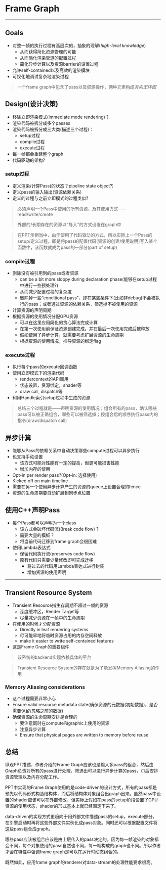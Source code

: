 # Frame Graph

---

## Goals

* 对整一帧的执行过程有高层次的，抽象的理解(*high-level knowledge*)
  * 从而获得简化资源管理的可能
  * 从而简化渲染管道的配置过程
  * 简化异步计算以及资源barrier的设置过程
* 允许self-contained以及高效的渲染模块
* 可视化地调试复杂地渲染过程

> 一个frame graph中包含了pass以及资源操作，两种元素构成*有向无环图*

## Design(设计决策)

* 移除立即渲染模式(immediate mode rendering) ?
* 渲染代码被拆分成多个passes
* 渲染代码被拆分成三大类(描述三个过程)：
  * setup过程
  * compile过程
  * execute过程
* 每一帧都会重建整个graph
* 代码驱动的架构?

### setup过程

* 定义渲染/计算Pass(的状态？pipeline state object?)
* 定义pass的输入输出(资源依赖关系)
* 定义的过程与之前立即模式的过程类似?

>必须声明一个Pass中使用的所有资源，及其使用方式——read/write/create
>
>外部的/长期存在的资源以“导入”的方式设置在graph中

> 在PPT示例当中，由于使用了代码驱动的方式，所以实际上一个Pass的setup/定义过程，即是将pass的配置代码(资源的创建/使用说明)写入某个函数中，该函数就成为pass的一部分(part of setup)

### compile过程

* 删除没有被引用到的pass或者资源
  * can be a bit more sloppy during declaration phase(能够在setup过程中进行一些预处理?)
  * 从而减少配置过程的复杂度
  * 删除掉一些“conditional pass"，即在某些条件下(比如非debug)不会被执行的pass；或者通过资源的依赖关系，筛选掉不被使用的资源
* 计算资源的声明周期
* 根据资源的使用情况分配GPU资源
  * 可以在这里应用简化的贪心算法完成计算
  * 在第一次使用前保证资源创建完成，并在最后一次使用完成后被释放
  * 假如使用了异步计算，就需要考虑扩展资源的生命周期
  * 根据资源的使用情况，推导资源的绑定flag

### execute过程

* 执行每个pass的execute回调函数
* 使用立即模式下的渲染代码
  * rendercontext的API调用
  * 状态设置，资源绑定，shader等
  * draw call, dispatch等
* 利用Handle索引setup过程中生成的资源

> 总结三个过程就是——声明资源的使用情况；组合所有的pass，确认哪些pass可以被正确组合，哪些可以被筛选掉；按组合后的顺序执行pass内的指令(draw/dispatch call)

## 异步计算

* 能够从Pass的依赖关系中自动决策哪些compute过程可以异步执行
* 也支持手动设置
  * 该方式可能对性能有一定的提高，但更可能损害性能
  * 增加内存的使用
* Opt-in per render pass?(Opt-in: 选择使用)
* Kicked off on main timeline
* 需要在另一个使用异步计算产生的资源的queue上设置合理的fence
* 资源的生命周期要自动扩展到同步点位置

## 使用C++声明Pass

* 每个Pass都可以声明为一个class
  * 该方式会破坏代码流(Break code flow) ?
  * 需要大量的模板？
  * 将当前代码迁移到frame graph会很困难
* 使用Lambda表达式
  * 保留代码执行流(preserves code flow)
  * 原有代码只需要少量修改即可完成迁移
    * 将过去的代码用Lambda表达式进行封装
    * 增加资源的使用声明

---

## Transient Resource System

* Transient Resource指生存周期不超过一帧的资源
  * 深度缓冲区，Render Target等
  * 尽量减少资源在一帧中的生命周期
* 在使用的时候才分配资源
  * Directly in leaf rendering systems
  * 尽可能早地将临时资源占用的内存空间释放
  * make it easier to write self-contained features
* 这是Frame Graph的重要组件

> 该系统的backend实现依赖具体的平台

> Transient Resource System的存在就是为了能发挥Memory Aliasing的作用

### Memory Aliasing considerations

* 这个过程需要非常小心
* Ensure valid resource metadata state(确保资源的元数据(初始数据)，是否需要保留/忽略之前的数据)
* 确保资源的生命周期安排是合理的
  * 要注意同时在compute和graphic上使用的资源
  * 注意异步计算
  * Ensure that physical pages are written to memory before reuse

## 总结

纵观PPT描述，作者介绍的Frame Graph应该也是输入多pass的组合，然后由Graph负责对所有的pass进行处理，筛选出可以进行异步计算的pass，尔后安排资源管理以及内存分配工作。

PPT中实现的Frame Graph使用的是code-driven的设计方式，所有的pass都是预先以代码形式构造结构体，而后将结构体对象组合出graph出来。虽然pass中设置的shader应该可以在外部修改，但实际上假如在pass的setup阶段设置了GPU资源的使用状态，shader的形式基本上就已经固定下来了。

data-driven的实现方式更趋向于用外部文件描述pass的setup，execute部分，在引擎启动时再将这些外部文件实例化成pass对象。同时还可以根据配置文件将这些pass组合成graph。

哪些pass应该被组合应该是由上层传入的pass决定的。因为每一帧渲染的对象都会不同，每个对象使用的pass自然也不同，每一帧构成的graph也不同。所以作者才会在特性中强调frame graph是可以在运行时动态组合的。

既然如此，应用frame graph的renderer对data-stream的处理性能要求很高。